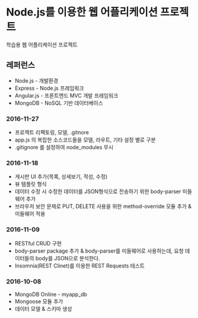 # Node.js를 이용한 웹 어플리케이션 프로젝트
학습용 웹 어플리케이션 프로젝트

## 레퍼런스
+ Node.js - 개발환경
+ Express - Node.js 프레임워크
+ Angular.js - 프론트엔드 MVC 개발 프레임워크
+ MongoDB - NoSQL 기반 데이터베이스

### 2016-11-27
+ 프로젝트 리팩토링, 모델, .gitnore
+ app.js 의 복잡한 소스코드들을 모델, 라우트, 기타 설정 별로 구분
+ .gitignore 를 설정하여 node_modules 무시

### 2016-11-18
+ 게시판 UI 추가(목록, 상세보기, 작성, 수정)
+ 뷰 템플릿 형식
+ 데이터 수정 시 수정한 데이터를 JSON형식으로 전송하기 위한 body-parser 미들웨어 추가
+ 브라우저 보안 문제로 PUT, DELETE 사용을 위한 method-override 모듈 추가 & 미들웨어 적용

### 2016-11-09
+ RESTful CRUD 구현
+ body-parser package 추가 & body-parser를 미들웨어로 사용하는데, 요청 데이터들의 body를 JSON으로 분석한다.
+ Insomnia(REST Clinet)를 이용한 REST Requests 테스트

### 2016-10-08
+ MongoDB Online - myapp_db
+ Mongoose 모듈 추가
+ 데이터 모델 & 스키마 생성
